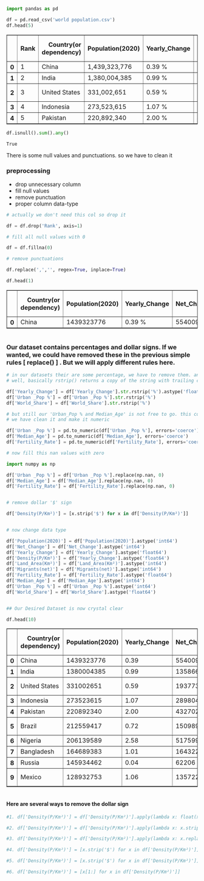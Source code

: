 ```python
import pandas as pd
```


```python
df = pd.read_csv('world population.csv')
df.head(5)
```




<div>
<style scoped>
    .dataframe tbody tr th:only-of-type {
        vertical-align: middle;
    }

    .dataframe tbody tr th {
        vertical-align: top;
    }

    .dataframe thead th {
        text-align: right;
    }
</style>
<table border="1" class="dataframe">
  <thead>
    <tr style="text-align: right;">
      <th></th>
      <th>Rank</th>
      <th>Country(or dependency)</th>
      <th>Population(2020)</th>
      <th>Yearly_Change</th>
      <th>Net_Change</th>
      <th>Density(P/Km²)</th>
      <th>Land_Area(Km²)</th>
      <th>Migrants(net)</th>
      <th>Fertility_Rate</th>
      <th>Median_Age</th>
      <th>Urban _Pop %</th>
      <th>World_Share</th>
      <th>Continent</th>
    </tr>
  </thead>
  <tbody>
    <tr>
      <th>0</th>
      <td>1</td>
      <td>China</td>
      <td>1,439,323,776</td>
      <td>0.39 %</td>
      <td>5,540,090</td>
      <td>153</td>
      <td>9,388,211</td>
      <td>-348,399</td>
      <td>1.7</td>
      <td>38</td>
      <td>61 %</td>
      <td>18.47 %</td>
      <td>Asia</td>
    </tr>
    <tr>
      <th>1</th>
      <td>2</td>
      <td>India</td>
      <td>1,380,004,385</td>
      <td>0.99 %</td>
      <td>13,586,631</td>
      <td>464</td>
      <td>2,973,190</td>
      <td>-532,687</td>
      <td>2.2</td>
      <td>28</td>
      <td>35 %</td>
      <td>17.70 %</td>
      <td>Asia</td>
    </tr>
    <tr>
      <th>2</th>
      <td>3</td>
      <td>United States</td>
      <td>331,002,651</td>
      <td>0.59 %</td>
      <td>1,937,734</td>
      <td>36</td>
      <td>9,147,420</td>
      <td>954,806</td>
      <td>1.8</td>
      <td>38</td>
      <td>83 %</td>
      <td>4.25 %</td>
      <td>North America</td>
    </tr>
    <tr>
      <th>3</th>
      <td>4</td>
      <td>Indonesia</td>
      <td>273,523,615</td>
      <td>1.07 %</td>
      <td>2,898,047</td>
      <td>151</td>
      <td>1,811,570</td>
      <td>-98,955</td>
      <td>2.3</td>
      <td>30</td>
      <td>56 %</td>
      <td>3.51 %</td>
      <td>Asia</td>
    </tr>
    <tr>
      <th>4</th>
      <td>5</td>
      <td>Pakistan</td>
      <td>220,892,340</td>
      <td>2.00 %</td>
      <td>4,327,022</td>
      <td>287</td>
      <td>770,880</td>
      <td>-233,379</td>
      <td>3.6</td>
      <td>23</td>
      <td>35 %</td>
      <td>2.83 %</td>
      <td>Asia</td>
    </tr>
  </tbody>
</table>
</div>




```python
df.isnull().sum().any()
```




    True



There is some null values and punctuations. so we have to clean it

### preprocessing

* drop unnecessary column
* fill null values
* remove punctuation
* proper column data-type 


```python
# actually we don't need this col so drop it 

df = df.drop('Rank', axis=1)
```


```python
# fill all null values with 0 

df = df.fillna(0)
```


```python
# remove punctuations

df.replace(',','', regex=True, inplace=True)
```


```python
df.head(1)
```




<div>
<style scoped>
    .dataframe tbody tr th:only-of-type {
        vertical-align: middle;
    }

    .dataframe tbody tr th {
        vertical-align: top;
    }

    .dataframe thead th {
        text-align: right;
    }
</style>
<table border="1" class="dataframe">
  <thead>
    <tr style="text-align: right;">
      <th></th>
      <th>Country(or dependency)</th>
      <th>Population(2020)</th>
      <th>Yearly_Change</th>
      <th>Net_Change</th>
      <th>Density(P/Km²)</th>
      <th>Land_Area(Km²)</th>
      <th>Migrants(net)</th>
      <th>Fertility_Rate</th>
      <th>Median_Age</th>
      <th>Urban _Pop %</th>
      <th>World_Share</th>
      <th>Continent</th>
    </tr>
  </thead>
  <tbody>
    <tr>
      <th>0</th>
      <td>China</td>
      <td>1439323776</td>
      <td>0.39 %</td>
      <td>5540090</td>
      <td>153</td>
      <td>9388211</td>
      <td>-348399</td>
      <td>1.7</td>
      <td>38</td>
      <td>61 %</td>
      <td>18.47 %</td>
      <td>Asia</td>
    </tr>
  </tbody>
</table>
</div>




```python

```

### Our dataset contains percentages and dollar signs. If we wanted, we could have removed these in the previous simple rules [ replace() ] . But we will apply different rules here.



```python
# in our datasets their are some percentage, we have to remove them. and we are gonna using rstrip().
# well, basically rstrip() returns a copy of the string with trailing characters removed (based on the string argument passed)

df['Yearly_Change'] = df['Yearly_Change'].str.rstrip('%').astype('float64')
df['Urban _Pop %'] = df['Urban _Pop %'].str.rstrip('%')
df['World_Share'] = df['World_Share'].str.rstrip('%')
```


```python
# but still our 'Urban_Pop % and Median_Age' is not free to go. this cols contain some non-numeric value. 
# we have clean it and make it numeric

df['Urban _Pop %'] = pd.to_numeric(df['Urban _Pop %'], errors='coerce')
df['Median_Age'] = pd.to_numeric(df['Median_Age'], errors='coerce')
df['Fertility_Rate'] = pd.to_numeric(df['Fertility_Rate'], errors='coerce')
```


```python
# now fill this nan values with zero

import numpy as np

df['Urban _Pop %'] = df['Urban _Pop %'].replace(np.nan, 0)
df['Median_Age'] = df['Median_Age'].replace(np.nan, 0)
df['Fertility_Rate'] = df['Fertility_Rate'].replace(np.nan, 0)
```


```python

```


```python
# remove dollar '$' sign

df['Density(P/Km²)'] = [x.strip('$') for x in df['Density(P/Km²)']]
```


```python

```


```python
# now change data type

df['Population(2020)'] = df['Population(2020)'].astype('int64')
df['Net_Change'] = df['Net_Change'].astype('int64')
df['Yearly_Change'] = df['Yearly_Change'].astype('float64')
df['Density(P/Km²)'] = df['Yearly_Change'].astype('float64')
df['Land_Area(Km²)'] = df['Land_Area(Km²)'].astype('int64')
df['Migrants(net)'] = df['Migrants(net)'].astype('int64')
df['Fertility_Rate'] = df['Fertility_Rate'].astype('float64')
df['Median_Age'] = df['Median_Age'].astype('int64')
df['Urban _Pop %'] = df['Urban _Pop %'].astype('int64')
df['World_Share'] = df['World_Share'].astype('float64')
```


```python

```


```python
## Our Desired Dataset is now crystal clear
```


```python
df.head(10)
```




<div>
<style scoped>
    .dataframe tbody tr th:only-of-type {
        vertical-align: middle;
    }

    .dataframe tbody tr th {
        vertical-align: top;
    }

    .dataframe thead th {
        text-align: right;
    }
</style>
<table border="1" class="dataframe">
  <thead>
    <tr style="text-align: right;">
      <th></th>
      <th>Country(or dependency)</th>
      <th>Population(2020)</th>
      <th>Yearly_Change</th>
      <th>Net_Change</th>
      <th>Density(P/Km²)</th>
      <th>Land_Area(Km²)</th>
      <th>Migrants(net)</th>
      <th>Fertility_Rate</th>
      <th>Median_Age</th>
      <th>Urban _Pop %</th>
      <th>World_Share</th>
      <th>Continent</th>
    </tr>
  </thead>
  <tbody>
    <tr>
      <th>0</th>
      <td>China</td>
      <td>1439323776</td>
      <td>0.39</td>
      <td>5540090</td>
      <td>0.39</td>
      <td>9388211</td>
      <td>-348399</td>
      <td>1.7</td>
      <td>38</td>
      <td>61</td>
      <td>18.47</td>
      <td>Asia</td>
    </tr>
    <tr>
      <th>1</th>
      <td>India</td>
      <td>1380004385</td>
      <td>0.99</td>
      <td>13586631</td>
      <td>0.99</td>
      <td>2973190</td>
      <td>-532687</td>
      <td>2.2</td>
      <td>28</td>
      <td>35</td>
      <td>17.70</td>
      <td>Asia</td>
    </tr>
    <tr>
      <th>2</th>
      <td>United States</td>
      <td>331002651</td>
      <td>0.59</td>
      <td>1937734</td>
      <td>0.59</td>
      <td>9147420</td>
      <td>954806</td>
      <td>1.8</td>
      <td>38</td>
      <td>83</td>
      <td>4.25</td>
      <td>North America</td>
    </tr>
    <tr>
      <th>3</th>
      <td>Indonesia</td>
      <td>273523615</td>
      <td>1.07</td>
      <td>2898047</td>
      <td>1.07</td>
      <td>1811570</td>
      <td>-98955</td>
      <td>2.3</td>
      <td>30</td>
      <td>56</td>
      <td>3.51</td>
      <td>Asia</td>
    </tr>
    <tr>
      <th>4</th>
      <td>Pakistan</td>
      <td>220892340</td>
      <td>2.00</td>
      <td>4327022</td>
      <td>2.00</td>
      <td>770880</td>
      <td>-233379</td>
      <td>3.6</td>
      <td>23</td>
      <td>35</td>
      <td>2.83</td>
      <td>Asia</td>
    </tr>
    <tr>
      <th>5</th>
      <td>Brazil</td>
      <td>212559417</td>
      <td>0.72</td>
      <td>1509890</td>
      <td>0.72</td>
      <td>8358140</td>
      <td>21200</td>
      <td>1.7</td>
      <td>33</td>
      <td>88</td>
      <td>2.73</td>
      <td>South America</td>
    </tr>
    <tr>
      <th>6</th>
      <td>Nigeria</td>
      <td>206139589</td>
      <td>2.58</td>
      <td>5175990</td>
      <td>2.58</td>
      <td>910770</td>
      <td>-60000</td>
      <td>5.4</td>
      <td>18</td>
      <td>52</td>
      <td>2.64</td>
      <td>Africa</td>
    </tr>
    <tr>
      <th>7</th>
      <td>Bangladesh</td>
      <td>164689383</td>
      <td>1.01</td>
      <td>1643222</td>
      <td>1.01</td>
      <td>130170</td>
      <td>-369501</td>
      <td>2.1</td>
      <td>28</td>
      <td>39</td>
      <td>2.11</td>
      <td>Asia</td>
    </tr>
    <tr>
      <th>8</th>
      <td>Russia</td>
      <td>145934462</td>
      <td>0.04</td>
      <td>62206</td>
      <td>0.04</td>
      <td>16376870</td>
      <td>182456</td>
      <td>1.8</td>
      <td>40</td>
      <td>74</td>
      <td>1.87</td>
      <td>Europe</td>
    </tr>
    <tr>
      <th>9</th>
      <td>Mexico</td>
      <td>128932753</td>
      <td>1.06</td>
      <td>1357224</td>
      <td>1.06</td>
      <td>1943950</td>
      <td>-60000</td>
      <td>2.1</td>
      <td>29</td>
      <td>84</td>
      <td>1.65</td>
      <td>North America</td>
    </tr>
  </tbody>
</table>
</div>




```python

```

#### Here are several ways to remove the dollar sign


```python
#1. df['Density(P/Km²)'] = df['Density(P/Km²)'].apply(lambda x: float(x.split()[0].replace('$', '')))

#2. df['Density(P/Km²)'] = df['Density(P/Km²)'].apply(lambda x: x.strip('$'))

#3. df['Density(P/Km²)'] = df['Density(P/Km²)'].apply(lambda x: x.replace('$',''))

#4. df['Density(P/Km²)'] = [x.strip('$') for x in df['Density(P/Km²)']]

#5. df['Density(P/Km²)'] = [x.strip('$') for x in df['Density(P/Km²)']]

#6. df['Density(P/Km²)'] = [x[1:] for x in df['Density(P/Km²)']]
```


```python

```
